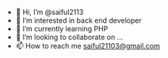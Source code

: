 - 👋 Hi, I’m @saiful2113
- 👀 I’m interested in back end developer 
- 🌱 I’m currently learning PHP
- 💞️ I’m looking to collaborate on ...
- 📫 How to reach me saiful21103@gmail.com

<!---
saiful2113/saiful2113 is a ✨ special ✨ repository because its `README.md` (this file) appears on your GitHub profile.
You can click the Preview link to take a look at your changes.
--->
